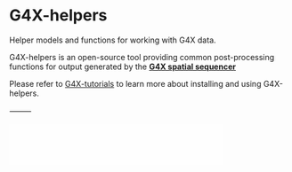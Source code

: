 # G4X-helpers
Helper models and functions for working with G4X data.

G4X-helpers is an open-source tool providing common post-processing functions for output generated by the [**G4X spatial sequencer**](https://www.singulargenomics.com/g4x)

Please refer to [G4X-tutorials](https://singular-genomics.github.io/G4X-helpers/) to learn more about installing and using G4X-helpers.  

⸻
<div align="left">
  <a target="_blank" href="https://www.singulargenomics.com" style="background:none">
    <img
    src="docs/assets/sg_logo_text.svg" 
    alt="Made by Singular Genomics" 
    style="opacity:0.65;">
  </a>
</div>
